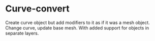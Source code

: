 # Curve-convert
Create curve object but add modifiers to it as if it was a mesh object. Change curve, update base mesh.
With added support for objects in separate layers.
